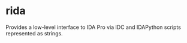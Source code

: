 # rida

Provides a low-level interface to IDA Pro via IDC and IDAPython scripts represented as strings.
